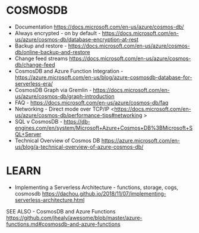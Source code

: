# COSMOSDB
* Documentation <https://docs.microsoft.com/en-us/azure/cosmos-db/>
* Always encrypted - on by default - https://docs.microsoft.com/en-us/azure/cosmos-db/database-encryption-at-rest
* Backup and restore - <https://docs.microsoft.com/en-us/azure/cosmos-db/online-backup-and-restore>
* Change feed streams <https://docs.microsoft.com/en-us/azure/cosmos-db/change-feed>
* CosmosDB and Azure Function Integration - https://azure.microsoft.com/en-us/blog/azure-cosmosdb-database-for-serverless-era/
* CosmosDB Graph via Gremlin - https://docs.microsoft.com/en-us/azure/cosmos-db/graph-introduction
* FAQ - <https://docs.microsoft.com/en-us/azure/cosmos-db/faq>
* Networking - Direct mode over TCP/IP <https://docs.microsoft.com/en-us/azure/cosmos-db/performance-tips#networking >
* SQL v CosmosDB - https://db-engines.com/en/system/Microsoft+Azure+Cosmos+DB%3BMicrosoft+SQL+Server
* Technical Overview of Cosmos DB <https://azure.microsoft.com/en-us/blog/a-technical-overview-of-azure-cosmos-db/>

# LEARN
* Implementing a Serverless Architecture - functions, storage, cogs, cosmosdb <https://dachou.github.io/2018/11/07/implementing-serverless-architecture.html>

SEE ALSO - CosmosDB and Azure Functions <https://github.com/jhealy/awesome/blob/master/azure-functions.md#cosmosdb-and-azure-functions>
